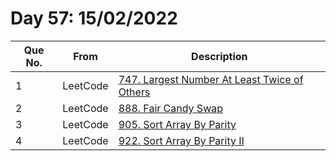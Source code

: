 # Day 57: 15/02/2022

| Que No. | From | Description |
| --- | --- | --- |
| 1 | LeetCode | [747. Largest Number At Least Twice of Others](https://leetcode.com/problems/largest-number-at-least-twice-of-others/) |
| 2 | LeetCode | [888. Fair Candy Swap](https://leetcode.com/problems/fair-candy-swap/) |
| 3 | LeetCode | [905. Sort Array By Parity](https://leetcode.com/problems/sort-array-by-parity/) |
| 4 | LeetCode | [922. Sort Array By Parity II](https://leetcode.com/problems/sort-array-by-parity-ii/) |
